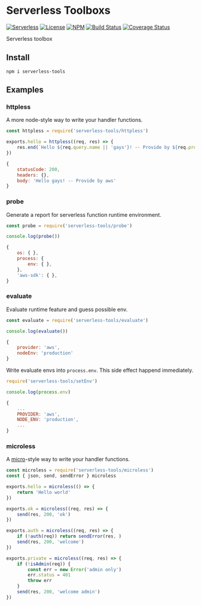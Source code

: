 # Serverless Toolboxs

[![Serverless][ico-serverless]][link-serverless]
[![License][ico-license]][link-license]
[![NPM][ico-npm]][link-npm]
[![Build Status][ico-build]][link-build]
[![Coverage Status][ico-codecov]][link-codecov]

Serverless toolbox

## Install

`npm i serverless-tools`

## Examples

### httpless

A more node-style way to write your handler functions.

```js
const httpless = require('serverless-tools/httpless')

exports.hello = httpless((req, res) => {
    res.end(`Hello ${req.query.name || 'gays'}! -- Provide by ${req.provider}`)
})

{
    statusCode: 200,
    headers: {},
    body: 'Hello gays! -- Provide by aws'
}
```

### probe

Generate a report for serverless function runtime environment.

```js
const probe = require('serverless-tools/probe')

console.log(probe())

{
    os: { },
    process: {
        env: { },
    },
    'aws-sdk': { },
}
```

### evaluate

Evaluate runtime feature and guess possible env.

```js
const evaluate = require('serverless-tools/evaluate')

console.log(evaluate())

{
    provider: 'aws',
    nodeEnv: 'production'
}
```

Write evaluate envs into `process.env`. This side effect happend immediately.

```js
require('serverless-tools/setEnv')

console.log(process.env)

{
    ...
    PROVIDER: 'aws',
    NODE_ENV: 'production',
    ...
}
```

### microless

A [micro][link-micro]-style way to write your handler functions.

```js
const microless = require('serverless-tools/microless')
const { json, send, sendError } microless

exports.hello = microless(() => {
    return 'Hello world'
})

exports.ok = microless((req, res) => {
    send(res, 200, 'ok')
})

exports.auth = microless((req, res) => {
    if (!auth(req)) return sendError(res, )
    send(res, 200, 'welcome')
})

exports.private = microless((req, res) => {
    if (!isAdmin(req)) {
        const err = new Error('admin only')
        err.status = 401
        throw err
    }
    send(res, 200, 'welcome admin')
})

```

[ico-serverless]: http://public.serverless.com/badges/v3.svg
[ico-license]: https://img.shields.io/github/license/vitarn/serverless-tools.svg
[ico-npm]: https://img.shields.io/npm/v/serverless-tools.svg
[ico-build]: https://travis-ci.org/vitarn/serverless-tools.svg?branch=master
[ico-codecov]: https://codecov.io/gh/vitarn/serverless-tools/branch/master/graph/badge.svg

[link-serverless]: http://www.serverless.com/
[link-license]: ./blob/master/LICENSE
[link-npm]: https://www.npmjs.com/package/serverless-tools
[link-build]: https://travis-ci.org/vitarn/serverless-tools
[link-codecov]: https://codecov.io/gh/vitarn/serverless-tools

[link-micro]: https://github.com/zeit/micro
